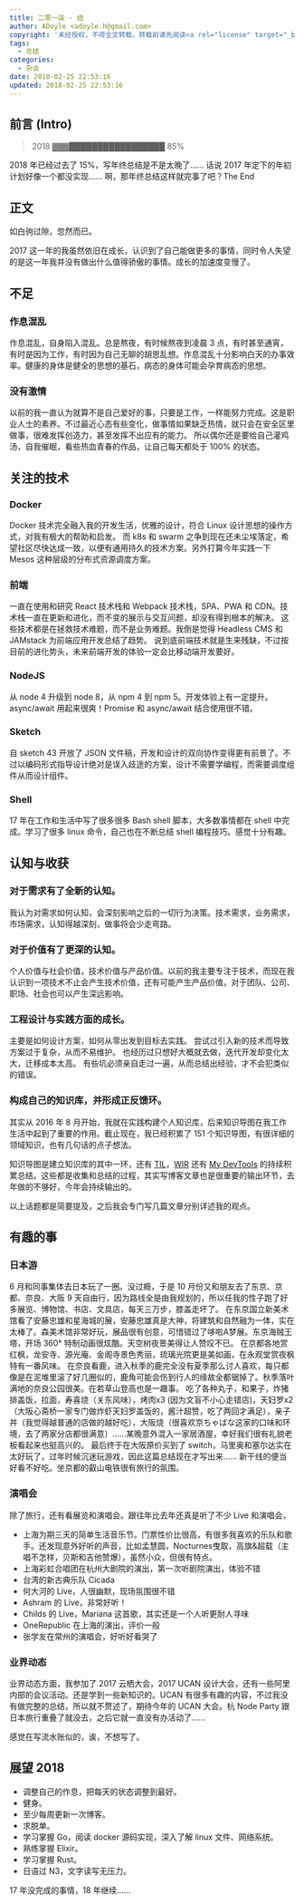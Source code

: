 ```yaml
---
title: 二零一柒 · 结
author: ADoyle <adoyle.h@gmail.com>
copyright: '未经授权，不得全文转载。转载前请先阅读<a rel="license" target="_blank" href="//adoyle.me/blog/copyright.html">本站版权声明</a>'
tags:
  - 总结
categories:
  - 杂谈
date: 2018-02-25 22:53:16
updated: 2018-02-25 22:53:16
---
```




## 前言 (Intro)

> 2018 ▓▓▓█████████████████ 85%

2018 年已经过去了 15%，写年终总结是不是太晚了……
话说 2017 年定下的年初计划好像一个都没实现……
啊，那年终总结这样就完事了吧？The End

<!-- more -->

## 正文

如白驹过隙，忽然而已。

2017 这一年的我虽然依旧在成长，认识到了自己能做更多的事情，同时令人失望的是这一年我并没有做出什么值得骄傲的事情。成长的加速度变慢了。

## 不足

### 作息混乱

作息混乱，自身陷入混乱。总是熬夜，有时候熬夜到凌晨 3 点，有时甚至通宵，有时是因为工作，有时因为自己无聊的胡思乱想。作息混乱十分影响白天的办事效率。健康的身体是健全的思想的基石，病态的身体可能会孕育病态的思想。

### 没有激情

以前的我一直认为就算不是自己爱好的事，只要是工作，一样能努力完成。这是职业人士的素养。不过最近心态有些变化，做事情如果缺乏热情，就只会在安全区里做事，很难发挥创造力，甚至发挥不出应有的能力。
所以偶尔还是要给自己灌鸡汤，自我催眠，看些热血青春的作品，让自己每天都处于 100% 的状态。

## 关注的技术

### Docker

Docker 技术完全融入我的开发生活，优雅的设计，符合 Linux 设计思想的操作方式，对我有极大的帮助和启发。
而 k8s 和 swarm 之争到现在还未尘埃落定，希望社区尽快达成一致，以便有通用持久的技术方案。另外打算今年实践一下 Mesos 这种层级的分布式资源调度方案。

### 前端

一直在使用和研究 React 技术栈和 Webpack 技术栈，SPA、PWA 和 CDN。技术栈一直在更新和进化，而不变的展示与交互问题，却没有得到根本的解决。
这些技术都是在拯救技术难题，而不是业务难题。我倒是觉得 Headless CMS 和 JAMstack 为前端应用开发总结了趋势。
说到底前端技术就是生来残缺，不过按目前的进化势头，未来前端开发的体验一定会比移动端开发要好。

### NodeJS

从 node 4 升级到 node 8，从 npm 4 到 npm 5。开发体验上有一定提升。
async/await 用起来很爽！Promise 和 async/await 结合使用很不错。

### Sketch

自 sketch 43 开放了 JSON 文件稿，开发和设计的双向协作变得更有前景了。不过以编码形式指导设计绝对是误入歧途的方案，设计不需要学编程，而需要调度组件从而设计组件。

### Shell

17 年在工作和生活中写了很多很多 Bash shell 脚本，大多数事情都在 shell 中完成。学习了很多 linux 命令，自己也在不断总结 shell 编程技巧。感觉十分有趣。


## 认知与收获

### 对于需求有了全新的认知。

我认为对需求如何认知，会深刻影响之后的一切行为决策。技术需求，业务需求，市场需求，认知得越深刻，做事将会少走弯路。

### 对于价值有了更深的认知。

个人价值与社会价值，技术价值与产品价值。以前的我主要专注于技术，而现在我认识到一项技术不止会产生技术价值，还有可能产生产品价值，对于团队、公司、职场、社会也可以产生深远影响。

### 工程设计与实践方面的成长。

主要是如何设计方案，如何从零出发到目标去实践。
尝试过引入新的技术而导致方案过于复杂，从而不易维护。
也经历过只想好大概就去做，迭代开发却变化太大，迁移成本太高。
有些坑必须亲自走过一遍，从而总结出经验，才不会犯类似的错误。

### 构成自己的知识库，并形成正反馈环。

其实从 2016 年 8 月开始，我就在实践构建个人知识库，后来知识导图在我工作生活中起到了重要的作用。截止现在，我已经积累了 151 个知识导图，有很详细的领域知识，也有几句话的点子想法。

知识导图是建立知识库的其中一环，还有 [TIL](https://github.com/adoyle-h/Today-I-Learned)，[WIR](https://github.com/adoyle-h/What-I-Read) 还有 [My DevTools](https://github.com/adoyle-h/my-development-tools) 的持续积累总结。这些都是收集和总结的过程，其实写博客文章也是很重要的输出环节，去年做的不够好，今年会持续输出的。


以上话题都是简要提及，之后我会专门写几篇文章分别详述我的观点。


## 有趣的事

### 日本游

6 月和同事集体去日本玩了一圈。没过瘾，于是 10 月份又和朋友去了东京、京都、奈良、大阪 9 天自由行，因为路线全是由我规划的，所以任我的性子跑了好多展览、博物馆、书店、文具店，每天三万步，膝盖走坏了。
在东京国立新美术馆看了安藤忠雄和星海城的展，安藤忠雄真是大神，将建筑和自然融为一体，实在太棒了。森美术馆非常好玩，展品很有创意，可惜错过了哆啦A梦展。东京海贼王塔，开场 360° 特制动画很炫酷。天空树夜景美得让人赞叹不已。
在京都各地赏红枫，龙安寺、源光庵、金阁寺景色秀丽，琉璃光院更是美如画，在永观堂赏夜枫特有一番风味。
在奈良看鹿，进入秋季的鹿完全没有夏季那么讨人喜欢，每只都像是在泥堆里滚了好几圈似的，鹿角可能会伤到行人的缘故全都锯掉了。秋季落叶满地的奈良公园很美。在若草山登高也是一趣事。
吃了各种丸子，和果子，炸猪排盖饭，拉面，寿喜烧（关东风味），烤肉x3 (因为文盲不小心走错店)，天妇罗x2（大阪心斋桥一家专门做炸虾天妇罗盖饭的，酱汁超赞，吃了两回才满足），亲子丼（我觉得越普通的店做的越好吃），大阪烧（很喜欢京ちゃばな这家的口味和环境，去了两家分店都很满意）……某晚意外混入一家居酒屋，幸好我们很有礼貌老板看起来也挺高兴的。
最后终于在大阪原价买到了 switch，马里奥和塞尔达实在太好玩了，过年时候沉迷玩游戏，因此这篇总结现在才写出来……
新干线的便当好看不好吃。坐京都的叡山电铁很有旅行的氛围。


### 演唱会

除了旅行，还有看展览和演唱会。跟往年比去年还真是听了不少 Live 和演唱会，
- 上海为期三天的简单生活音乐节。门票性价比很高，有很多我喜欢的乐队和歌手。还发现意外好听的声音，比如孟慧圆，Nocturnes曳取，高旗&超载（主唱不怎样，贝斯和吉他赞爆），虽然小众，但很有特点。
- 上海彩虹合唱团在杭州大剧院的演出，第一次听剧院演出，体验不错
- 台湾的新古典乐队 Cicada
- 何大河的 Live，人很幽默，现场氛围很不错
- Ashram 的 Live，非常好听！
- Childs 的 Live，Mariana 这首歌，其实还是一个人听更耐人寻味
- OneRepublic 在上海的演出，评价一般
- 张学友在常州的演唱会，好听好看哭了

### 业界动态

业界动态方面，我参加了 2017 云栖大会，2017 UCAN 设计大会，还有一些阿里内部的会议活动。还是学到一些新知识的。UCAN 有很多有趣的内容，不过我没有做完整的总结，所以就不赘述了，期待今年的 UCAN 大会。杭 Node Party 跟日本旅行重叠了就没去，之后它就一直没有办活动了……

感觉在写流水账似的，诶，不想写了。

## 展望 2018

- 调整自己的作息，把每天的状态调整到最好。
- 健身。
- 至少每周更新一次博客。
- 求脱单。
- 学习掌握 Go，阅读 docker 源码实现，深入了解 linux 文件、网络系统。
- 熟练掌握 Elixir。
- 学习掌握 Rust。
- 日语过 N3，文字读写无压力。

17 年没完成的事情，18 年继续……
